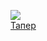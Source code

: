 ![](/books/prose_rus_classic/Александр%20Иванович%20Куприн/Тапер.jpg)  
[Тапер](/books/prose_rus_classic/Александр%20Иванович%20Куприн/Тапер)